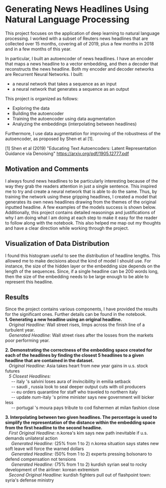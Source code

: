 
# Generating News Headlines Using Natural Language Processing
This project focuses on the application of deep learning to natural language processing. I worked with a subset of Reuters news headlines that are collected over 15 months, covering all of 2019, plus a few months in 2018 and in a few months of this year.

In particular, I built an autoencoder of news headlines. I have an encoder that maps a news headline to a vector embedding, and then a decoder that reconstructs the news headline. Both my encoder and decoder networks are Recurrent Neural Networks. I built:

- a neural network that takes a sequence as an input
- a neural network that generates a sequence as an output

This project is organized as follows:
- Exploring the data
- Building the autoencoder
- Training the autoencoder using data augmentation
- Analyzing the embeddings (interpolating between headlines)

Furthermore, I use data augmentation for improving of the robustness of the autoencoder, as proposed by Shen et al [1].

[1] Shen et al (2019) "Educating Text Autoencoders: Latent Representation Guidance via Denoising" https://arxiv.org/pdf/1905.12777.pdf


## Motivation and Comments
I always found news headlines to be particularly interesting because of the way they grab the readers attention in just a single sentence. This inspired me to try and create a neural network that is able to do the same. Thus, by training the network using these gripping headlines, I created a model that generates its own news headlines drawing from the themes of the original inputted headline. A few examples of the models success is shown below.
Additionally, this project contains detailed reasonings and justifications of why I am doing what I am doing at each step to make it easy for the reader to follow along with the notebook. This also helped me map out my thoughts and have a clear direction while working through the project.

## Visualization of Data Distribution


I found this histogram useful to see the distribution of headline lengths. This allowed me to make decisions about the kind of model I should use. For instance, the size of the hidden layer or the embedding size depends on the length of the sequences. Since, if a single headline can be 200 words long, then the size of the embedding needs to be large enough to be able to represent this headline.

## Results
Since the project contains various components, I have provided the results for the significant ones. Further details can be found in the notebook.  
**1. Generating a new headline using an original headline.**  
  &nbsp;&nbsp;&nbsp;*Original Headline:* Wall street rises, limps across the finish line of a turbulent year.  
  &nbsp;&nbsp;&nbsp;*Generated Headline:* Wall street rises after the losses from the markets poor performing year.

**2. Demonstrating the correctness of the embedding space created for each of the headlines by finding the closest 5 headlines  to a given headline that are contained in the dataset.**  
  &nbsp;&nbsp;&nbsp;*Original Headline:* Asia takes heart from new year gains in u.s. stock futures  
  &nbsp;&nbsp;&nbsp;*5 Closest Headlines:*  
  &nbsp;&nbsp;&nbsp;&nbsp;&nbsp;-- italy 's salvini loses aura of invincibility in emilia setback  
  &nbsp;&nbsp;&nbsp;&nbsp;&nbsp;-- saudi , russia look to seal deeper output cuts with oil producers  
  &nbsp;&nbsp;&nbsp;&nbsp;&nbsp;-- eu orders quarantine for staff who traveled to northern italy  
  &nbsp;&nbsp;&nbsp;&nbsp;&nbsp;-- update _num_-italy 's prime minister says new government will bicker less  
  &nbsp;&nbsp;&nbsp;&nbsp;&nbsp;-- portugal 's moura pays tribute to cod fishermen at milan fashion close  

**3. Interpolating between two given headlines. The percentage is used to simplify the representation of the distance within the embedding space from the first headline to the second headline.**  
   &nbsp;&nbsp;&nbsp;*First Original Headline:* n.korea's kim says new path inevitable if u.s. demands unilateral action  
   &nbsp;&nbsp;&nbsp;&nbsp;&nbsp;*Generated Headline:* (25% from 1 to 2) n.korea situation says states new soft leave will force the warned dollars  
   &nbsp;&nbsp;&nbsp;&nbsp;&nbsp;*Generated Headline:* (50% from 1 to 2) experts pressing bolsonaro to defend compensation not tensions  
   &nbsp;&nbsp;&nbsp;&nbsp;&nbsp;*Generated Headline:* (75% from 1 to 2) kurdish syrian seal to rocky development of the airliner: korean extremism  
   &nbsp;&nbsp;&nbsp;*Second Original Headline:* kurdish fighters pull out of flashpoint town: syria's defense ministry  
